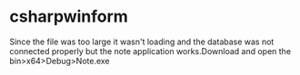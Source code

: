 # csharpwinform
Since the file was too large it wasn't loading and the database was not connected properly but the note application works.Download and open the bin>x64>Debug>Note.exe 
